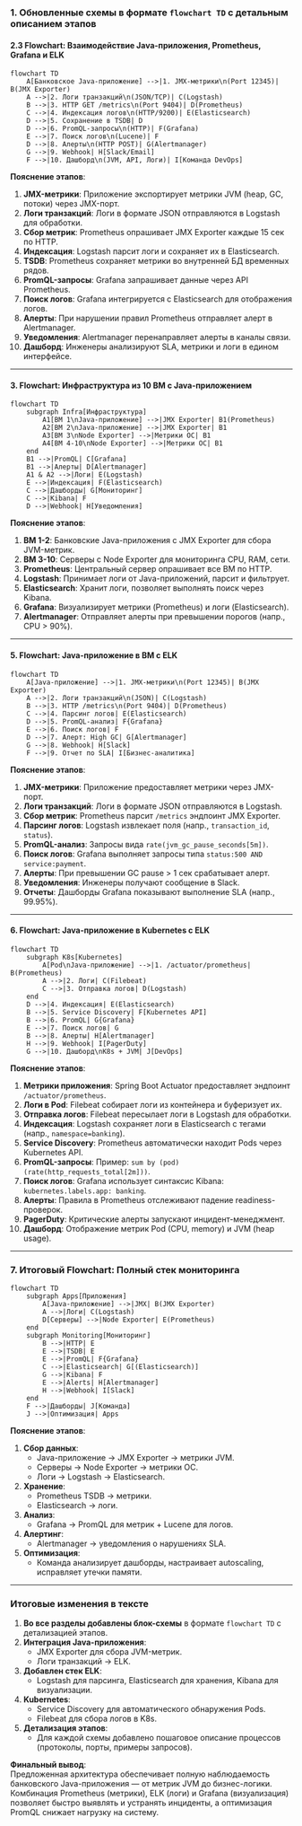 ### 1. Обновленные схемы в формате `flowchart TD` с детальным описанием этапов  
#### 2.3 Flowchart: Взаимодействие Java-приложения, Prometheus, Grafana и ELK  

```mermaid  
flowchart TD  
    A[Банковское Java-приложение] -->|1. JMX-метрики\n(Port 12345)| B(JMX Exporter)  
    A -->|2. Логи транзакций\n(JSON/TCP)| C(Logstash)  
    B -->|3. HTTP GET /metrics\n(Port 9404)| D(Prometheus)  
    C -->|4. Индексация логов\n(HTTP/9200)| E(Elasticsearch)  
    D -->|5. Сохранение в TSDB| D  
    D -->|6. PromQL-запросы\n(HTTP)| F(Grafana)  
    E -->|7. Поиск логов\n(Lucene)| F  
    D -->|8. Алерты\n(HTTP POST)| G(Alertmanager)  
    G -->|9. Webhook| H[Slack/Email]  
    F -->|10. Дашборд\n(JVM, API, Логи)| I[Команда DevOps]  
```  

**Пояснение этапов**:  
1. **JMX-метрики**: Приложение экспортирует метрики JVM (heap, GC, потоки) через JMX-порт.  
2. **Логи транзакций**: Логи в формате JSON отправляются в Logstash для обработки.  
3. **Сбор метрик**: Prometheus опрашивает JMX Exporter каждые 15 сек по HTTP.  
4. **Индексация**: Logstash парсит логи и сохраняет их в Elasticsearch.  
5. **TSDB**: Prometheus сохраняет метрики во внутренней БД временных рядов.  
6. **PromQL-запросы**: Grafana запрашивает данные через API Prometheus.  
7. **Поиск логов**: Grafana интегрируется с Elasticsearch для отображения логов.  
8. **Алерты**: При нарушении правил Prometheus отправляет алерт в Alertmanager.  
9. **Уведомления**: Alertmanager перенаправляет алерты в каналы связи.  
10. **Дашборд**: Инженеры анализируют SLA, метрики и логи в едином интерфейсе.  

---

#### 3. Flowchart: Инфраструктура из 10 ВМ с Java-приложением  
```mermaid  
flowchart TD  
    subgraph Infra[Инфраструктура]  
        A1[ВМ 1\nJava-приложение] -->|JMX Exporter| B1(Prometheus)  
        A2[ВМ 2\nJava-приложение] -->|JMX Exporter| B1  
        A3[ВМ 3\nNode Exporter] -->|Метрики ОС| B1  
        A4[ВМ 4-10\nNode Exporter] -->|Метрики ОС| B1  
    end  
    B1 -->|PromQL| C[Grafana]  
    B1 -->|Алерты| D[Alertmanager]  
    A1 & A2 -->|Логи| E(Logstash)  
    E -->|Индексация| F(Elasticsearch)  
    C -->|Дашборды| G[Мониторинг]  
    C -->|Kibana| F  
    D -->|Webhook| H[Уведомления]  
```  

**Пояснение этапов**:  
1. **ВМ 1-2**: Банковские Java-приложения с JMX Exporter для сбора JVM-метрик.  
2. **ВМ 3-10**: Серверы с Node Exporter для мониторинга CPU, RAM, сети.  
3. **Prometheus**: Центральный сервер опрашивает все ВМ по HTTP.  
4. **Logstash**: Принимает логи от Java-приложений, парсит и фильтрует.  
5. **Elasticsearch**: Хранит логи, позволяет выполнять поиск через Kibana.  
6. **Grafana**: Визуализирует метрики (Prometheus) и логи (Elasticsearch).  
7. **Alertmanager**: Отправляет алерты при превышении порогов (напр., CPU > 90%).  

---

#### 5. Flowchart: Java-приложение в ВМ с ELK  
```mermaid  
flowchart TD  
    A[Java-приложение] -->|1. JMX-метрики\n(Port 12345)| B(JMX Exporter)  
    A -->|2. Логи транзакций\n(JSON)| C(Logstash)  
    B -->|3. HTTP /metrics\n(Port 9404)| D(Prometheus)  
    C -->|4. Парсинг логов| E(Elasticsearch)  
    D -->|5. PromQL-анализ| F{Grafana}  
    E -->|6. Поиск логов| F  
    D -->|7. Алерт: High GC| G[Alertmanager]  
    G -->|8. Webhook| H[Slack]  
    F -->|9. Отчет по SLA| I[Бизнес-аналитика]  
```  

**Пояснение этапов**:  
1. **JMX-метрики**: Приложение предоставляет метрики через JMX-порт.  
2. **Логи транзакций**: Логи в формате JSON отправляются в Logstash.  
3. **Сбор метрик**: Prometheus парсит `/metrics` эндпоинт JMX Exporter.  
4. **Парсинг логов**: Logstash извлекает поля (напр., `transaction_id`, `status`).  
5. **PromQL-анализ**: Запросы вида `rate(jvm_gc_pause_seconds[5m])`.  
6. **Поиск логов**: Grafana выполняет запросы типа `status:500 AND service:payment`.  
7. **Алерты**: При превышении GC pause > 1 сек срабатывает алерт.  
8. **Уведомления**: Инженеры получают сообщение в Slack.  
9. **Отчеты**: Дашборды Grafana показывают выполнение SLA (напр., 99.95%).  

---

#### 6. Flowchart: Java-приложение в Kubernetes с ELK  
```mermaid  
flowchart TD  
    subgraph K8s[Kubernetes]  
        A[Pod\nJava-приложение] -->|1. /actuator/prometheus| B(Prometheus)  
        A -->|2. Логи| C(Filebeat)  
        C -->|3. Отправка логов| D(Logstash)  
    end  
    D -->|4. Индексация| E(Elasticsearch)  
    B -->|5. Service Discovery| F[Kubernetes API]  
    B -->|6. PromQL| G{Grafana}  
    E -->|7. Поиск логов| G  
    B -->|8. Алерты| H[Alertmanager]  
    H -->|9. Webhook| I[PagerDuty]  
    G -->|10. Дашборд\nK8s + JVM| J[DevOps]  
```  

**Пояснение этапов**:  
1. **Метрики приложения**: Spring Boot Actuator предоставляет эндпоинт `/actuator/prometheus`.  
2. **Логи в Pod**: Filebeat собирает логи из контейнера и буферизует их.  
3. **Отправка логов**: Filebeat пересылает логи в Logstash для обработки.  
4. **Индексация**: Logstash сохраняет логи в Elasticsearch с тегами (напр., `namespace=banking`).  
5. **Service Discovery**: Prometheus автоматически находит Pods через Kubernetes API.  
6. **PromQL-запросы**: Пример: `sum by (pod) (rate(http_requests_total[2m]))`.  
7. **Поиск логов**: Grafana использует синтаксис Kibana: `kubernetes.labels.app: banking`.  
8. **Алерты**: Правила в Prometheus отслеживают падение readiness-проверок.  
9. **PagerDuty**: Критические алерты запускают инцидент-менеджмент.  
10. **Дашборд**: Отображение метрик Pod (CPU, memory) и JVM (heap usage).  

---

### 7. Итоговый Flowchart: Полный стек мониторинга  
```mermaid  
flowchart TD  
    subgraph Apps[Приложения]  
        A[Java-приложение] -->|JMX| B(JMX Exporter)  
        A -->|Логи| C(Logstash)  
        D[Серверы] -->|Node Exporter| E(Prometheus)  
    end  
    subgraph Monitoring[Мониторинг]  
        B -->|HTTP| E  
        E -->|TSDB| E  
        E -->|PromQL| F{Grafana}  
        C -->|Elasticsearch| G[(Elasticsearch)]  
        G -->|Kibana| F  
        E -->|Alerts| H[Alertmanager]  
        H -->|Webhook| I[Slack]  
    end  
    F -->|Дашборды| J[Команда]  
    J -->|Оптимизация| Apps  
```  

**Пояснение этапов**:  
1. **Сбор данных**:  
   - Java-приложение → JMX Exporter → метрики JVM.  
   - Серверы → Node Exporter → метрики ОС.  
   - Логи → Logstash → Elasticsearch.  
2. **Хранение**:  
   - Prometheus TSDB → метрики.  
   - Elasticsearch → логи.  
3. **Анализ**:  
   - Grafana → PromQL для метрик + Lucene для логов.  
4. **Алертинг**:  
   - Alertmanager → уведомления о нарушениях SLA.  
5. **Оптимизация**:  
   - Команда анализирует дашборды, настраивает autoscaling, исправляет утечки памяти.  

---

### Итоговые изменения в тексте  
1. **Во все разделы добавлены блок-схемы** в формате `flowchart TD` с детализацией этапов.  
2. **Интеграция Java-приложения**:  
   - JMX Exporter для сбора JVM-метрик.  
   - Логи транзакций → ELK.  
3. **Добавлен стек ELK**:  
   - Logstash для парсинга, Elasticsearch для хранения, Kibana для визуализации.  
4. **Kubernetes**:  
   - Service Discovery для автоматического обнаружения Pods.  
   - Filebeat для сбора логов в K8s.  
5. **Детализация этапов**:  
   - Для каждой схемы добавлено пошаговое описание процессов (протоколы, порты, примеры запросов).  

**Финальный вывод**:  
Предложенная архитектура обеспечивает полную наблюдаемость банковского Java-приложения — от метрик JVM до бизнес-логики. Комбинация Prometheus (метрики), ELK (логи) и Grafana (визуализация) позволяет быстро выявлять и устранять инциденты, а оптимизация PromQL снижает нагрузку на систему.
